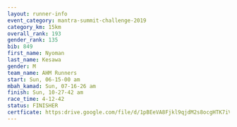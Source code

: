 ```yaml
---
layout: runner-info 
event_category: mantra-summit-challenge-2019 
category_km: 15km 
overall_rank: 193
gender_rank: 135
bib: 849
first_name: Nyoman
last_name: Kesawa
gender: M
team_name: AHM Runners
start: Sun, 06-15-00 am
mbah_kamad: Sun, 07-16-26 am
finish: Sun, 10-27-42 am
race_time: 4-12-42
status: FINISHER
certficate: https:drive.google.com/file/d/1pBEeVA8Fjkl9qjdM2s8ocgHTK7iVWkkP/view?usp=sharing
---
```

